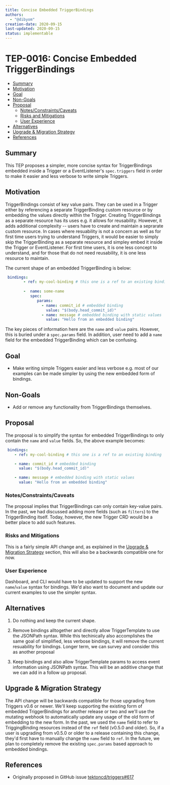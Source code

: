 ```yaml
---
title: Concise Embedded TriggerBindings
authors:
  - "@dibyom"
creation-date: 2020-09-15
last-updated: 2020-09-15
status: implementable
---
```



# TEP-0016: Concise Embedded TriggerBindings


<!-- toc -->
- [Summary](#summary)
- [Motivation](#motivation)
- [Goal](#goal)
- [Non-Goals](#non-goals)
- [Proposal](#proposal)
  - [Notes/Constraints/Caveats](#notesconstraintscaveats)
  - [Risks and Mitigations](#risks-and-mitigations)
  - [User Experience](#user-experience)
- [Alternatives](#alternatives)
- [Upgrade &amp; Migration Strategy](#upgrade--migration-strategy)
- [References](#references)
<!-- /toc -->

## Summary

This TEP proposes a simpler, more concise syntax for TriggerBindings embedded
inside a Trigger or a EventListener's `spec.triggers` field in order to make
it easier and less verbose to write simple Triggers.

## Motivation

TriggerBindings consist of key value pairs. They can be used in a Trigger either
by referencing a separate TriggerBinding custom resource or by embedding the
values directly within the Trigger. Creating TriggerBindings as a separate
resource has its uses e.g. it allows for reusability. However, it adds
additional complexity -- users have to create and maintain a seprarate custom
resource. In cases where resuability is not a concern as well as for first time
users trying to understand Triggers, it would be easier to simply skip the
TriggerBinding as a separate resource and simpley embed it inside the Trigger or
EventListener. For first time users, it is one less concept to understand, and
for those that do not need reusability, it is one less resource to maintain.

The current shape of an embedded TriggerBinding is below:

```yaml
 bindings:
        - ref: my-cool-binding # this one is a ref to an existing binding
       
        -  name: some-name
           spec:
              params:
                - name: commit_id # embedded binding
                  value: "$(body.head_commit_id)"
                - name: message # embedded binding with static values
                  value: "Hello from an embedded binding"
```

The key pieces of information here are the `name` and `value` pairs. However,
this is buried under a `spec.params` field. In addition, user need to add a
`name` field for the embedded TriggerBinding which can be confusing.

## Goal

* Make writing simple Triggers easier and less verbose e.g. most of our examples can be made simpler by using the new embedded form of bindings.

## Non-Goals

* Add or remove any functionality from TriggerBindings themselves.

## Proposal

The proposal is to simplify the syntax for embedded TriggerBindings to only contain the `name` and `value` fields. So, the above example becomes:

```yaml
 bindings:
    - ref: my-cool-binding # this one is a ref to an existing binding

    - name: commit_id # embedded binding
      value: "$(body.head_commit_id)"

    - name: message # embedded binding with static values
      value: "Hello from an embedded binding"
```


### Notes/Constraints/Caveats

The proposal implies that TriggerBindings can only contain key-value pairs.
In the past, we had discussed adding more fields (such as `filters`) to the
TriggerBinding itself. Today, however, the new Trigger CRD would be a better
place to add such features.

### Risks and Mitigations

This is a fairly simple API change and, as explained in the [Upgrade &
Migration Strategy](#upgrade--migration-strategy) section, this will also be
a backwards compatible one for now.

### User Experience

Dashboard, and CLI would have to be updated to support the new `name`/`value` syntax for bindings.
We'd also want to document and update our current examples to use the simpler syntax.


## Alternatives

1. Do nothing and keep the current shape.

1. Remove bindings alltogether and directly allow TriggerTemplate to use the JSONPath syntax.
   While this techinically also accomplishes the same goal of simplified,
   less verbose bindings, it will remove the current resuability for
   bindings. Longer term, we can survey and consider this as another
   proposal

1. Keep bindings and also allow TriggerTemplate params to access event information using JSONPath syntax.
   This will be an additive change that we can add in a follow up proposal.

## Upgrade & Migration Strategy

The API change will be backwards compatible for those upgrading from Triggers
v0.6 or newer. We'll keep supporting the existing form of embedded
TriggerBindings for another release or two and we'll use the mutating webhook
to automatically update any usage of the old form of embedding to the new
form. In the past, we used the `name` field to refer to TriggingBinding
resources instead of the `ref` field (v0.5.0 and older). So, if a user is
upgrading from v0.5.0 or older to a release containing this change, they'd
first have to manually change the `name` field to `ref`. In the future, we
plan to completely remove the existing `spec.params` based approach to
embedded bindings.

## References

* Originally proposed in GitHub issue [tektoncd/triggers#617](https://github.com/tektoncd/triggers/issues/617)
